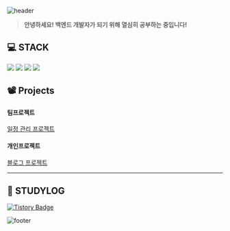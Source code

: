 ![header](https://capsule-render.vercel.app/api?color=timeGradient&height=150&type=waving&text=ByungChang%'s%_Github&fontSize=40&animation=fadeIn)



> **안녕하세요! 백엔드 개발자가 되기 위해 열심히 공부하는 중입니다!**
                                   








 ## :computer: STACK

<img src="https://img.shields.io/badge/java-007396?style=for-the-badge&logo=java&logoColor=white"> <img src="https://img.shields.io/badge/spring-6DB33F?style=for-the-badge&logo=spring&logoColor=white"> <img src="https://img.shields.io/badge/springboot-green?style=for-the-badge&logo=springboot&logoColor=6DB33F"/> 
<img src="https://img.shields.io/badge/mysql-4479A1?style=for-the-badge&logo=mysql&logoColor=white">


## 📽 Projects
#### 팀프로젝트
[일정 관리 프로젝트](https://github.com/MiniProject-2/need-more-task-be)
#### 개인프로젝트
[블로그 프로젝트](https://github.com/KORYEcan/yeblog)

* * * 
## 📝 STUDYLOG
[![Tistory Badge](https://img.shields.io/badge/tistory-000000?style=for-the-badge&logo=tistory&logoColor=white&color=orange)](https://proye.tistory.com/)

![footer](https://capsule-render.vercel.app/api?color=timeGradient&height=35&type=soft)
